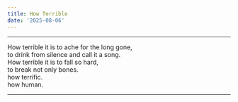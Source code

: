 ```yaml
---
title: How Terrible
date: '2025-08-06'
---
```

---
How terrible it is to ache for the long gone,<br/>
to drink from silence and call it a song.<br/>
How terrible it is to fall so hard, <br/>
to break not only bones.<br/>
how terrific.<br/>
how human.

----------
<Spotify wide link="https://open.spotify.com/track/6dOtVTDdiauQNBQEDOtlAB" />